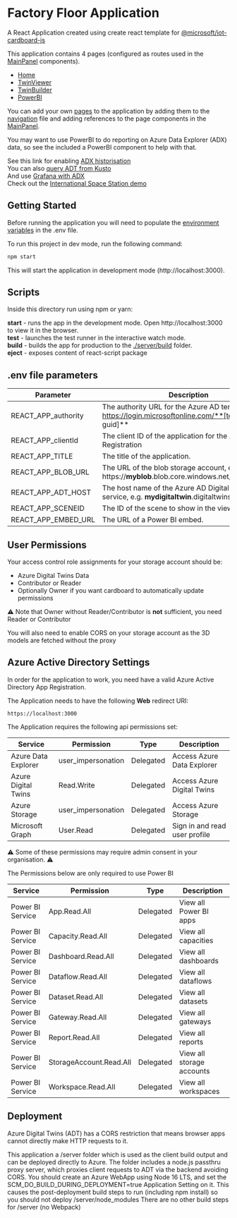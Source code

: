 # Factory Floor Application

A React Application created using create react template for [@microsoft/iot-cardboard-js](https://www.npmjs.com/package/@microsoft/iot-cardboard-js)

This application contains 4 pages (configured as routes used in the [MainPanel](./src/components/MainPanel.tsx) components).

- [Home](./src/pages/Home.tsx)
- [TwinViewer](./src/pages/TwinViewer.tsx)
- [TwinBuilder](./src/pages/TwinBuilder.tsx)
- [PowerBI](./src/pages/PowerBI.tsx)

You can add your own [pages](./src/pages/) to the application by adding them to the [navigation](./src/data/Navigation.tsx) file and adding references to the page components in the [MainPanel](./src/components/MainPanel.tsx).

You may want to use PowerBI to do reporting on Azure Data Explorer (ADX) data, so see the included a PowerBI component to help with that.

See this link for enabling [ADX historisation](https://docs.microsoft.com/en-us/azure/digital-twins/how-to-use-data-history)  
You can also [query ADT from Kusto](https://docs.microsoft.com/en-us/azure/digital-twins/concepts-data-explorer-plugin)  
And use [Grafana with ADX](https://techcommunity.microsoft.com/t5/internet-of-things-blog/creating-dashboards-with-azure-digital-twins-azure-data-explorer/ba-p/3277879)  
Check out the [International Space Station demo](https://docs.microsoft.com/en-us/shows/internet-of-things-show/model-and-track-the-international-space-station-with-azure-digital-twins-and-data-explorer)



## Getting Started

Before running the application you will need to populate the [environment variables](#env-file-parameters) in the .env file.

To run this project in dev mode, run the following command:

```cmd
npm start
```
This will start the application in development mode (http://localhost:3000).

## Scripts

Inside this directory run using npm or yarn:

**start** - runs the app in the development mode. Open http://localhost:3000 to view it in the browser.  
**test** - launches the test runner in the interactive watch mode.  
**build** - builds the app for production to the [./server/build](./server/build) folder.  
**eject** - exposes content of react-script package  


## .env file parameters

| Parameter | Description |
|-----------|-------------|
| REACT_APP_authority | The authority URL for the Azure AD tenant, e.g. https://login.microsoftonline.com/**[tenant guid]** |
| REACT_APP_clientId | The client ID of the application for the Application Registration |
| REACT_APP_TITLE | The title of the application. |
| REACT_APP_BLOB_URL | The URL of the blob storage account, e.g. https://**myblob**.blob.core.windows.net/**mycontainer** |
| REACT_APP_ADT_HOST | The host name of the Azure AD Digital Twins service, e.g. **mydigitaltwin**.digitaltwins.azure.net   |
| REACT_APP_SCENEID | The ID of the scene to show in the viewer. |
| REACT_APP_EMBED_URL | The URL of a Power BI embed. |

## User Permissions

Your access control role assignments for your storage account should be:

- Azure Digital Twins Data
- Contributor or Reader
- Optionally Owner if you want cardboard to automatically update permissions

:warning: Note that Owner without Reader/Contributor is **not** sufficient, you need Reader or Contributor

You will also need to enable CORS on your storage account as the 3D models are fetched without the proxy


## Azure Active Directory Settings

In order for the application to work, you need have a valid Azure Active Directory App Registration.

The Application needs to have the following **Web** redirect URI:

```
https://localhost:3000
```

The Application requires the following api permissions set:

| Service | Permission | Type | Description |
|---------|-----------|------|-------------|
|Azure Data Explorer | user_impersonation       | Delegated | Access Azure Data Explorer |
|Azure Digital Twins | Read.Write               | Delegated | Access Azure Digital Twins |
|Azure Storage       | user_impersonation       | Delegated | Access Azure Storage |
|Microsoft Graph     | User.Read                | Delegated | Sign in and read user profile |

:warning: Some of these permissions may require admin consent in your organisation. :warning:

The Permissions below are only required to use Power BI

| Service | Permission | Type | Description |
|---------|-----------|------|-------------|
|Power BI Service    | App.Read.All             | Delegated | View all Power BI apps |
|Power BI Service    | Capacity.Read.All        | Delegated | View all capacities |
|Power BI Service    | Dashboard.Read.All       | Delegated | View all dashboards |
|Power BI Service    | Dataflow.Read.All        | Delegated | View all dataflows |
|Power BI Service    | Dataset.Read.All         | Delegated | View all datasets |
|Power BI Service    | Gateway.Read.All         | Delegated | View all gateways |
|Power BI Service    | Report.Read.All          | Delegated | View all reports |
|Power BI Service    | StorageAccount.Read.All  | Delegated | View all storage accounts |
|Power BI Service    | Workspace.Read.All       | Delegated | View all workspaces |

## Deployment

Azure Digital Twins (ADT) has a CORS restriction that means browser apps cannot directly make HTTP requests to it.

This application a /server folder which is used as the client build output and can be deployed directly to Azure. The folder includes a node.js passthru proxy server, which proxies client requests to ADT via the backend avoiding CORS.
You should create an Azure WebApp using Node 16 LTS, and set the SCM_DO_BUILD_DURING_DEPLOYMENT=true Application Setting on it.
This causes the post-deployment build steps to run (including npm install) so you should not deploy /server/node_modules
There are no other build steps for /server (no Webpack)
